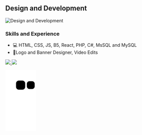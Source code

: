 ## Design and Development
![Design and Development](https://pbs.twimg.com/profile_banners/1321465125866475521/1665221568/1500x500)


### Skills and Experience
* 💻 HTML, CSS, JS, B5, React, PHP, C#, MsSQL and MySQL 
* 💎Logo and Banner Designer, Video Edits

<div>
    <a href="https://github.com/ProgrammerYavuz">
    <img height="180em" src="https://github-readme-stats.vercel.app/api?username=ProgrammerYavuz&show_icons=true&include_all_commits=true&theme-color=dracula&count_private=true"/>
    <img height="180em" src="https://github-readme-stats.vercel.app/api/top-langs/?username=ProgrammerYavuz&theme-color=dracula&layout=compact&langs_count=16"/>
</div>
    
![Snake animation](https://github.com/ProgrammerYavuz/ProgrammerYavuz/blob/output/github-contribution-grid-snake.svg)
